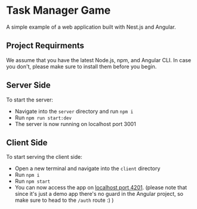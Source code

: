 # Task Manager Game

A simple example of a web application built with Nest.js and Angular.

## Project Requirments

We assume that you have the latest Node.js, npm, and Angular CLI. In case you don't, please make sure to install them before you begin.

## Server Side

To start the server:
* Navigate into the `server` directory and run `npm i`
* Run `npm run start:dev`
* The server is now running on localhost port 3001

## Client Side

To start serving the client side:
* Open a new terminal and navigate into the `client` directory
* Run `npm i`
* Run `npm start`
* You can now access the app on [localhost port 4201](http://localhost:4201/auth).
(please note that since it's just a demo app there's no guard in the Angular project, so make sure to head to the `/auth` route :) )



